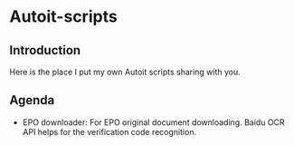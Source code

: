 # Autoit-scripts

## Introduction
Here is the place I put my own Autoit scripts sharing with you.

## Agenda
* EPO downloader: For EPO original document downloading. Baidu OCR API helps for the verification code recognition.
